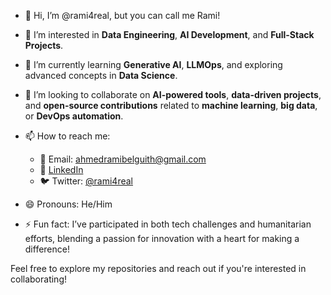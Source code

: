 - 👋 Hi, I’m @rami4real, but you can call me Rami!  
- 👀 I’m interested in **Data Engineering**, **AI Development**, and **Full-Stack Projects**.  
- 🌱 I’m currently learning **Generative AI**, **LLMOps**, and exploring advanced concepts in **Data Science**.  
- 💞️ I’m looking to collaborate on **AI-powered tools**, **data-driven projects**, and **open-source contributions** related to **machine learning**, **big data**, or **DevOps automation**.  
- 📫 How to reach me:  
  - 📧 Email: ahmedramibelguith@gmail.com  
  - 💼 [LinkedIn](https://linkedin.com/in/ahmedramibelguith)  
  - 🐦 Twitter: [@rami4real](https://twitter.com/rami4real)  

- 😄 Pronouns: He/Him  
- ⚡ Fun fact: I’ve participated in both tech challenges and humanitarian efforts, blending a passion for innovation with a heart for making a difference!  

Feel free to explore my repositories and reach out if you're interested in collaborating!


<!---
rami4real/rami4real is a ✨ special ✨ repository because its `README.md` (this file) appears on your GitHub profile.
You can click the Preview link to take a look at your changes.
--->
